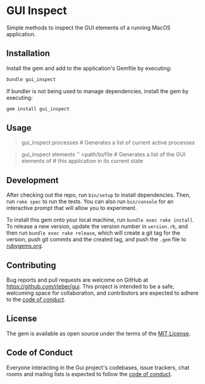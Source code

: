 # GUI Inspect

Simple methods to inspect the GUI elements of a running MacOS application.

## Installation

Install the gem and add to the application's Gemfile by executing:

```bash
bundle gui_inspect
```

If bundler is not being used to manage dependencies, install the gem by executing:

```bash
gem install gui_inspect
```

## Usage

> gui_inspect processes                                   # Generates a list of current active processes

> gui_inspect elements '<application name>' >path/to/file # Generates a list of the GUI elements of
                                                          # this application in its current state

## Development

After checking out the repo, run `bin/setup` to install dependencies. Then, run `rake spec` to run the tests. You can also run `bin/console` for an interactive prompt that will allow you to experiment.

To install this gem onto your local machine, run `bundle exec rake install`. To release a new version, update the version number in `version.rb`, and then run `bundle exec rake release`, which will create a git tag for the version, push git commits and the created tag, and push the `.gem` file to [rubygems.org](https://rubygems.org).

## Contributing

Bug reports and pull requests are welcome on GitHub at https://github.com/rleber/gui. This project is intended to be a safe, welcoming space for collaboration, and contributors are expected to adhere to the [code of conduct](https://github.com/rleber/gui/blob/master/CODE_OF_CONDUCT.md).

## License

The gem is available as open source under the terms of the [MIT License](https://opensource.org/licenses/MIT).

## Code of Conduct

Everyone interacting in the Gui project's codebases, issue trackers, chat rooms and mailing lists is expected to follow the [code of conduct](https://github.com/rleber/gui/blob/master/CODE_OF_CONDUCT.md).
